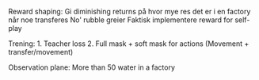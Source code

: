 Reward shaping:
	Gi diminishing returns på hvor mye res det er i en factory når noe transferes
	No' rubble greier
	Faktisk implementere reward for self-play

Trening:
	1. Teacher loss	
	2. Full mask + soft mask for actions (Movement + transfer/movement)


Observation plane: More than 50 water in a factory